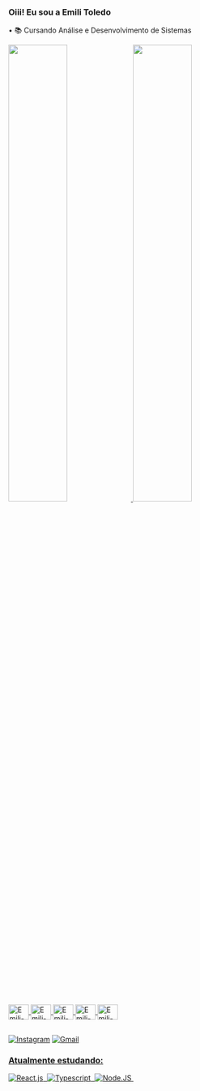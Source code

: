 ### Oiii! Eu sou a Emili Toledo

• 📚 Cursando Análise e Desenvolvimento de Sistemas 

  <div>
  <a href="https://github.com/emilitoledo">
   <img width="48%" src="https://github-readme-stats.vercel.app/api?username=EmiliToledo&show_icons=true&theme=dracula&include_all_commits=true&count_private=true"/>
   <img width="48%" src="https://github-readme-stats.vercel.app/api/top-langs/?username=EmiliToledo&layout=compact&langs_count=16&theme=dracula"/>
  </div>
  
  <div style="display: inline_block"><br>
   <img align="center" alt= "Emili-Js" height="30" width="40" src="https://cdn.jsdelivr.net/gh/devicons/devicon/icons/javascript/javascript-original.svg"/>
   <img align="center" alt= "Emili-Ts" height="30" width="40" src="https://cdn.jsdelivr.net/gh/devicons/devicon/icons/typescript/typescript-original.svg"/>
   <img align="center" alt= "Emili-React" height="30" width="40" src= "https://cdn.jsdelivr.net/gh/devicons/devicon/icons/react/react-original.svg" />
   <img align="center" alt= "Emili-HTML" height="30" width="40" src="https://cdn.jsdelivr.net/gh/devicons/devicon/icons/html5/html5-original.svg"/>
   <img align="center" alt= "Emili-CSS" height="30" width="40" src="https://cdn.jsdelivr.net/gh/devicons/devicon/icons/css3/css3-original.svg" />
  
  ##
  <div>
 <a href="https://www.instagram.com/emili_toledocm/"><img alt="Instagram" src="https://img.shields.io/badge/Instagram-E4405F?style=for-the-badge&logo=instagram&logoColor=white"></a>
 <a href="mailto:Toledoemili17@gmail.com"><img alt="Gmail"  src="https://img.shields.io/badge/Gmail-D14836?style=for-the-badge&logo=gmail&logoColor=white"</a>
 <div/>
 
 ### Atualmente estudando:
![React.js](https://img.shields.io/badge/-React.js-0D1117?style=for-the-badge&logo=react&labelColor=0D1117)&nbsp;
![Typescript](https://img.shields.io/badge/-JavaScript-0D1117?style=for-the-badge&logo=javascript&labelColor=0D1117&textColor=0D1117)&nbsp;
![Node.JS](https://img.shields.io/badge/-Node.JS-0D1117?style=for-the-badge&logo=node.js&labelColor=0D1117&textColor=0D1117)&nbsp;

    

